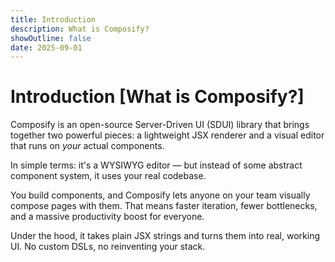 ```yaml
---
title: Introduction
description: What is Composify?
showOutline: false
date: 2025-09-01
---
```


# Introduction [What is Composify?]

Composify is an open-source Server-Driven UI (SDUI) library that brings together two powerful pieces: a lightweight JSX renderer and a visual editor that runs on _your_ actual components.

In simple terms: it's a WYSIWYG editor — but instead of some abstract component system, it uses your real codebase.

You build components, and Composify lets anyone on your team visually compose pages with them. That means faster iteration, fewer bottlenecks, and a massive productivity boost for everyone.

Under the hood, it takes plain JSX strings and turns them into real, working UI. No custom DSLs, no reinventing your stack.
